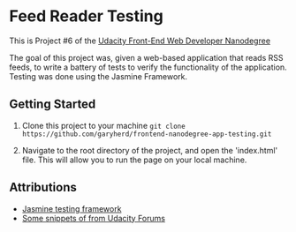 # Feed Reader Testing

This is Project #6 of the [Udacity Front-End Web Developer Nanodegree](https://www.udacity.com/course/front-end-web-developer-nanodegree--nd001)

The goal of this project was, given a web-based application that reads RSS feeds, to write a battery of tests to verify the functionality of the application. Testing was done using the Jasmine Framework.

## Getting Started
1. Clone this project to your machine
`git clone https://github.com/garyherd/frontend-nanodegree-app-testing.git`

2. Navigate to the root directory of the project, and open the 'index.html' file.
This will allow you to run the page on your local machine.

## Attributions
* [Jasmine testing framework](https://github.com/jasmine/jasmine)
* [Some snippets of from Udacity Forums](https://discussions.udacity.com/t/step-16-write-a-test-that-ensures-when-a-new-feed-is-loaded-by-the-loadfeed-function-that-the-content-actually-changes/20810/8)
